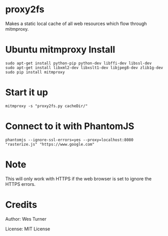 # proxy2fs
Makes a static local cache of all web resources which flow through mitmproxy.

# Ubuntu mitmproxy Install

```
sudo apt-get install python-pip python-dev libffi-dev libssl-dev
sudo apt-get install libxml2-dev libxslt1-dev libjpeg8-dev zlib1g-dev
sudo pip install mitmproxy
```

# Start it up
```
mitmproxy -s "proxy2fs.py cacheDir/"
```

# Connect to it with PhantomJS
```
phantomjs --ignore-ssl-errors=yes --proxy=localhost:8080 "rasterize.js" "https://www.google.com"
```
# Note

This will only work with HTTPS if the web browser is set to ignore the HTTPS errors.

# Credits

Author: Wes Turner

License: MIT License
